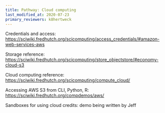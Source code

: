 ```yaml
---
title: Pathway: Cloud computing
last_modified_at: 2020-07-23
primary_reviewers: k8hertweck
---
```


Credentials and access: https://sciwiki.fredhutch.org/scicomputing/access_credentials/#amazon-web-services-aws

Storage reference: https://sciwiki.fredhutch.org/scicomputing/store_objectstore/#economy-cloud-s3

Cloud computing reference: https://sciwiki.fredhutch.org/scicomputing/compute_cloud/

Accessing AWS S3 from CLI, Python, R: https://sciwiki.fredhutch.org/compdemos/aws/

Sandboxes for using cloud credits: demo being written by Jeff
